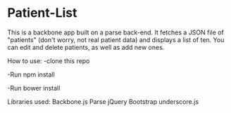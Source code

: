 # Patient-List
This is a backbone app built on a parse back-end. It fetches a JSON file of "patients" (don't worry, not real patient data) and displays a list of ten. You can edit and delete patients, as well as add new ones.

How to use:
-clone this repo

-Run npm install

-Run bower install


Libraries used:
Backbone.js
Parse
jQuery
Bootstrap
underscore.js
